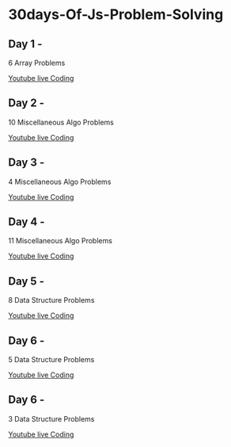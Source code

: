 # 30days-Of-Js-Problem-Solving

## Day 1 - 
6 Array Problems 

[Youtube live Coding ](https://www.youtube.com/watch?v=R3NOxN_1y1A)

## Day 2 - 
10 Miscellaneous Algo Problems 

[Youtube live Coding ](https://youtu.be/xpUMAFeWNGg)

## Day 3 - 
4 Miscellaneous Algo Problems 

[Youtube live Coding ](https://youtu.be/gKuRuvO9x_I)

## Day 4 - 
11 Miscellaneous Algo Problems 

[Youtube live Coding ](https://youtu.be/HNQzGTukOHs)

## Day 5 - 
8 Data Structure Problems 

[Youtube live Coding ](https://www.youtube.com/watch?v=V7iDkiX5W5o)

## Day 6 - 
5 Data Structure Problems 

[Youtube live Coding ](https://youtu.be/VPGqYbwqzQc)

## Day 6 - 
3 Data Structure Problems 

[Youtube live Coding ](https://youtu.be/HkPtfkjEyRk)


